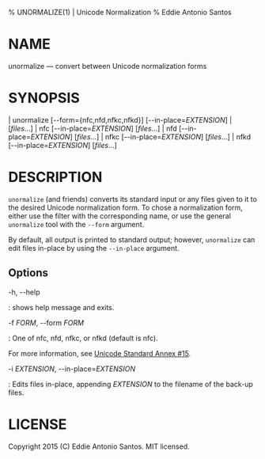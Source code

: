 % UNORMALIZE(1) | Unicode Normalization
% Eddie Antonio Santos

# NAME

unormalize — convert between Unicode normalization forms

# SYNOPSIS

| unormalize \[--form={nfc,nfd,nfkc,nfkd}] \[--in-place=*EXTENSION*]
|            \[*files*...]
| nfc  \[--in-place=*EXTENSION*] \[*files*...]
| nfd  \[--in-place=*EXTENSION*] \[*files*...]
| nfkc \[--in-place=*EXTENSION*] \[*files*...]
| nfkd \[--in-place=*EXTENSION*] \[*files*...]

# DESCRIPTION

`unormalize` (and friends) converts its standard input or any files
given to it to the desired Unicode normalization form. To chose
a normalization form, either use the filter with the corresponding name,
or use the general `unormalize` tool with the `--form` argument.

By default, all output is printed to standard output; however,
`unormalize` can edit files in-place by using the `--in-place` argument.

## Options

-h, --help

: shows help message and exits.

-f *FORM*, --form *FORM*

:  One of nfc, nfd, nfkc, or nfkd (default is nfc).

   For more information,
   see [Unicode Standard Annex #15](http://unicode.org/reports/tr15/).

-i *EXTENSION*, --in-place=*EXTENSION*

:  Edits files in-place, appending *EXTENSION* to the filename of the
   back-up files.

# LICENSE

Copyright 2015 (C) Eddie Antonio Santos. MIT licensed.
